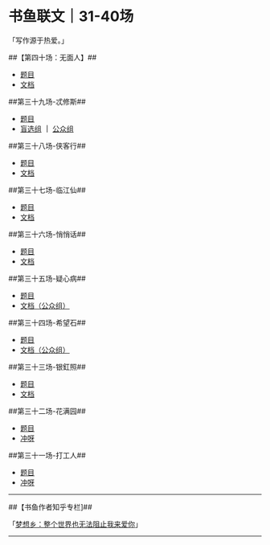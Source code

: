 # 书鱼联文｜31-40场
「写作源于热爱。」

##【第四十场：无面人】##

* [题目](https://mp.weixin.qq.com/s/_fbI2oADV61vNvjjdfTJ0A)
* [文档](https://docs.qq.com/doc/DWVNCb0hGckJxekNW)

##第三十九场-忒修斯##

* [题目](https://mp.weixin.qq.com/s/DMqZrYH_4yaUHSjeT2m9wA)
* [盲选组](https://docs.qq.com/doc/DZmxiZU9yZXB1WVdP) **｜** [公众组](https://docs.qq.com/doc/DZnFva29PVERvcWhv)

##第三十八场-侠客行##

* [题目](https://mp.weixin.qq.com/s/xhhnzyz1JvIv-44OMbrozg)
* [文档](https://docs.qq.com/doc/DZnNyV0ZSdEt0bGJ2)

##第三十七场-临江仙##

* [题目](https://mp.weixin.qq.com/s/s1ImpJv9OCjM0gHsl6_Ilg)
* [文档](https://docs.qq.com/doc/DZkFIZ0JSS25Lb2hX)

##第三十六场-悄悄话##

* [题目](https://mp.weixin.qq.com/s/HnDFiH2TSyC1yDVnin5VVQ)
* [文档](https://docs.qq.com/doc/DRWhvR2d6YlRlaExH)

##第三十五场-疑心病##

* [题目](https://mp.weixin.qq.com/s/NZcyYg48zeM4v0qNvqulqQ)
* [文档（公众组）](https://wwe.lanzoui.com/iW5hopjzc1c)

##第三十四场-希望石##

* [题目](https://mp.weixin.qq.com/s/xKBrXr5s-joYfCQn0eTYmw)
* [文档（公众组）](https://wwe.lanzoui.com/iSRm0pjzcfg)

##第三十三场-银釭照##

* [题目](https://mp.weixin.qq.com/s/zs4wHYUsBeEoq218lX6zaQ)
* [文档](https://wwe.lanzoui.com/izcUjpjzcab)

##第三十二场-花满园##

* [题目](https://mp.weixin.qq.com/s/0Z_7nRKu_wTy0bXGsOfrnw)
* [冲呀](https://www.chongya.com/series/6be198460c4a4ef1867275ab18304219)

##第三十一场-打工人##

* [题目](https://mp.weixin.qq.com/s/-8Cj_b8auYHHwRbyM8K2Gg)
* [冲呀](https://www.chongya.com/series/5653a8e09b6346e1bfbe4e177db769cf)

---


##【书鱼作者知乎专栏]##

「[梦想乡：整个世界也无法阻止我来爱你](https://www.zhihu.com/xen/market/remix/paid_column/1357332039331610624)」

---